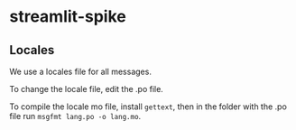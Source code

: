 # streamlit-spike

## Locales
We use a locales file for all messages.

To change the locale file, edit the .po file.

To compile the locale mo file, install `gettext`, then in the folder with the .po file run `msgfmt lang.po -o lang.mo`.
